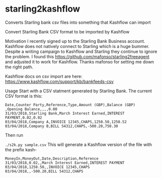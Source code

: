 # starling2kashflow
Converts Starling bank csv files into something that Kashflow can import

Convert Starling Bank CSV format to be imported by Kashflow

Motivation
I recently signed up to the Starling Bank Business account. Kashflow does not natively connect to Starling which is a huge bummer. Despite a writing campaign to Kashflow and Starling they continue to ignore the problem. I found this https://github.com/mafonso/starling2freeagent and adjusted it to work for Kashflow. Thanks mafonso for setting me down the right path.

Kashflow docs on csv import are here: https://www.kashflow.com/support/kb/bankfeeds-csv



Usage
Start with a CSV statment generated by Starling Bank. The current CSV format is this:

```$ cat sample.csv
Date,Counter Party,Reference,Type,Amount (GBP),Balance (GBP)
,Opening Balance,,,,0.00
31/03/2018,Starling Bank,March Interest Earned,INTEREST PAYMENT,0.02,0.02
03/04/2018,Company A,INVOICE 12345,CHAPS,1250.50,1250.52
03/04/2018,Company B,BILL 54312,CHAPS,-500.20,750.30
```

Then run

```./s2k.py sample.csv```
This will generate a Kashflow version of the file with the prefix kash-

```$ cat kash-sample.csv
MoneyIn,MoneyOut,Date,Description,Reference
31/03/2018,0.02,,March Interest Earned,INTEREST PAYMENT
03/04/2018,1250.50,,INVOICE 12345,CHAPS
03/04/2018,,-500.20,BILL 54312,CHAPS
```
